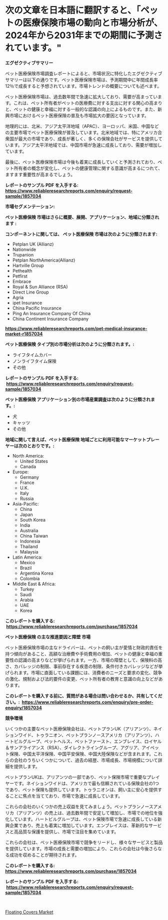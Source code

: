 <p><h1>次の文章を日本語に翻訳すると、「ペットの医療保険市場の動向と市場分析が、2024年から2031年までの期間に予測されています。"</h1></p><p><strong>エグゼクティブサマリー</strong></p>
<p><p>ペット医療保険市場調査レポートによると、市場状況に特化したエグゼクティブサマリーは以下の通りです。ペット医療保険市場は、予測期間中に年間成長率12％で成長すると予想されています。市場トレンドの概要についても述べます。</p><p>ペット医療保険市場は、過去数年間で急速に拡大しており、需要が高まっています。これは、ペット所有者がペットの医療費に対する支出に対する関心の高まりと、ペットの健康と幸福に対する一般的な認識の向上によるものです。また、新興市場におけるペット医療保険の普及も市場拡大の要因となっています。</p><p>地理的には、北米、アジア太平洋地域（APAC）、ヨーロッパ、米国、中国などの主要市場でペット医療保険が普及しています。北米地域では、特にアメリカ合衆国が最大の市場であり、成長が著しく、多くの保険会社がサービスを提供しています。アジア太平洋地域では、中国市場が急速に成長しており、需要が増加しています。</p><p>最後に、ペット医療保険市場は今後も着実に成長していくと予測されており、ペット所有者の概念が変化し、ペットの健康管理に関する意識が高まるにつれて、ますます重要性が高まるでしょう。</p></p>
<p><strong>レポートのサンプル PDF を入手する: <a href="https://www.reliableresearchreports.com/enquiry/request-sample/1857034">https://www.reliableresearchreports.com/enquiry/request-sample/1857034</a></strong></p>
<p><strong>市場セグメンテーション:</strong></p>
<p><strong> ペット医療保険 市場はさらに概要、展開、アプリケーション、地域に分類されます :</strong></p>
<p><strong>コンポーネントに関しては、 ペット医療保険 市場は次のように分類されます: &nbsp;</strong></p>
<p><ul><li>Petplan UK (Allianz)</li><li>Nationwide</li><li>Trupanion</li><li>Petplan NorthAmerica(Allianz)</li><li>Hartville Group</li><li>Pethealth</li><li>Petfirst</li><li>Embrace</li><li>Royal & Sun Alliance (RSA)</li><li>Direct Line Group</li><li>Agria</li><li>ipet Insurance</li><li>China Pacific Insurance</li><li>Ping An Insurance Company Of China</li><li>China Continent Insurance Company</li></ul></p>
<p><strong><a href="https://www.reliableresearchreports.com/pet-medical-insurance-market-r1857034">https://www.reliableresearchreports.com/pet-medical-insurance-market-r1857034</a></strong></p>
<p><strong> ペット医療保険 タイプ別の市場分析は次のように分類されます。:</strong></p>
<p><ul><li>ライフタイムカバー</li><li>ノンライフタイム保険</li><li>その他</li></ul></p>
<p><strong>レポートのサンプル PDF を入手する: &nbsp;<a href="https://www.reliableresearchreports.com/enquiry/request-sample/1857034">https://www.reliableresearchreports.com/enquiry/request-sample/1857034</a></strong></p>
<p><strong> ペット医療保険 アプリケーション別の市場産業調査は次のように分類されます。:</strong></p>
<p><ul><li>犬</li><li>キャッツ</li><li>その他</li></ul></p>
<p><strong>地域に関して言えば、ペット医療保険 地域ごとに利用可能なマーケットプレーヤーは次のとおりです。:</strong></p>
<p><ul>
    <li>
        North America:
        <ul>
            <li>United States</li>
            <li>Canada</li>
        </ul>
    </li>
    <li>
        Europe:
        <ul>
            <li>Germany</li>
            <li>France</li>
            <li>U.K.</li>
            <li>Italy</li>
            <li>Russia</li>
        </ul>
    </li>
    <li>
        Asia-Pacific:
        <ul>
            <li>China</li>
            <li>Japan</li>
            <li>South Korea</li>
            <li>India</li>
            <li>Australia</li>
            <li>China Taiwan</li>
            <li>Indonesia</li>
            <li>Thailand</li>
            <li>Malaysia</li>
        </ul>
    </li>
    <li>
        Latin America:
        <ul>
            <li>Mexico</li>
            <li>Brazil</li>
            <li>Argentina Korea</li>
            <li>Colombia</li>
        </ul>
    </li>
    <li>
        Middle East & Africa:
        <ul>
            <li>Turkey</li>
            <li>Saudi</li>
            <li>Arabia</li>
            <li>UAE</li>
            <li>Korea</li>
        </ul>
    </li>
    </ul></p>
<p><strong>このレポートを購入する: &nbsp;<a href="https://www.reliableresearchreports.com/purchase/1857034">https://www.reliableresearchreports.com/purchase/1857034</a></strong></p>
<p><strong>ペット医療保険 の主な推進要因と障壁 市場</strong></p>
<p><p>ペット医療保険市場の主なドライバーは、ペットの飼い主が愛情と財政的責任を持つ傾向があること、高額な治療費や手術費用の増加、ペットの健康と幸福の重要性の認識の高まりなどが挙げられます。一方、市場の障壁として、保険料の高さ、カバレッジの制限、事前存在する疾患の制限、条件付きカバレッジなどが挙げられます。市場に直面している課題には、消費者のニーズと要求の変化、競争の激化、規制および法的要件の変更、ペット所有者の教育と意識の向上などがあります。</p></p>
<p><strong>このレポートを購入する前に、質問がある場合は問い合わせるか、共有してください。:&nbsp; <a href="https://www.reliableresearchreports.com/enquiry/pre-order-enquiry/1857034">https://www.reliableresearchreports.com/enquiry/pre-order-enquiry/1857034</a></strong></p>
<p><strong>競争環境</strong></p>
<p><p>いくつかの主要なペット医療保険会社は、ペットプランUK（アリアンツ）、ネイションワイド、トゥラニオン、ペットプランノースアメリカ（アリアンツ）、ハートビルグループ、ペットヘルス、ペットファースト、エンブレイス、ロイヤル＆サンアライアンス（RSA）、ダイレクトライングループ、アグリア、アイペット保険、中国太平洋保険、中国平安保険、中国大陸保険などが含まれます。これらの会社のうちいくつかについて、過去の経歴、市場成長、市場規模について詳細を提供します。</p><p>ペットプランUKは、アリアンツの一部であり、ペット保険市場で重要なプレイヤーです。ネイションワイドは、アメリカで最も信頼されている保険会社の1つであり、ペット保険も提供しています。トゥラニオンは、飼い主に安心を提供することに焦点を当てており、市場で急速に成長しています。</p><p>これらの会社のいくつかの売上収益を見てみましょう。ペットプランノースアメリカ（アリアンツ）の売上は、過去数年間で安定して増加し、市場での地位を強化しています。ハートビルグループは、ペット保険市場で急速に成長している新興企業であり、売上も着実に増加しています。エンブレイスは、革新的なサービスと高品質な保護を提供し、市場で注目を集めています。</p><p>これらの会社は、ペット医療保険市場で競争をリードし、様々なサービスと製品を提供しています。市場の成長と需要の増加により、これらの会社は今後さらなる成功を収めることが期待されます。</p></p>
<p><strong>このレポートを購入する: &nbsp; <a href="https://www.reliableresearchreports.com/purchase/1857034">https://www.reliableresearchreports.com/purchase/1857034</a></strong></p>
<p><strong>レポートのサンプル PDF を入手する: &nbsp;<a href="https://www.reliableresearchreports.com/enquiry/request-sample/1857034">https://www.reliableresearchreports.com/enquiry/request-sample/1857034</a></strong><strong></strong></p>
<p>&nbsp;</p>
<p><p><a href="https://issuu.com/reportprime-2/docs/floating-covers-market-size-2030.pptx">Floating Covers Market</a></p></p>